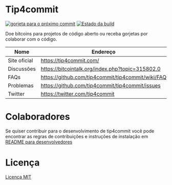 Tip4commit
==========

[![gorjeta para o próximo commit](https://tip4commit.com/projects/307.svg)](https://tip4commit.com/projects/307)
[![Estado da build](https://travis-ci.org/tip4commit/tip4commit.svg?branch=master)](https://travis-ci.org/tip4commit/tip4commit)

Doe bitcoins para projetos de código aberto ou receba gorjetas por colaborar com o código.

Nome | Endereço
----|----|
Site oficial | https://tip4commit.com/
Discussões | https://bitcointalk.org/index.php?topic=315802.0
FAQs | https://github.com/tip4commit/tip4commit/wiki/FAQ
Problemas | https://github.com/tip4commit/tip4commit/issues
Twitter | https://twitter.com/tip4commit

Colaboradores
==========

Se quiser contribuir para o desenvolvimento de tip4commit você pode encontrar as regras de contribuições e instruções de instalação em [README para desenvolvedores](https://github.com/tip4commit/tip4commit/wiki/Developer-README)


Licença
=======

[Licença MIT](https://github.com/tip4commit/tip4commit/blob/master/LICENSE)
